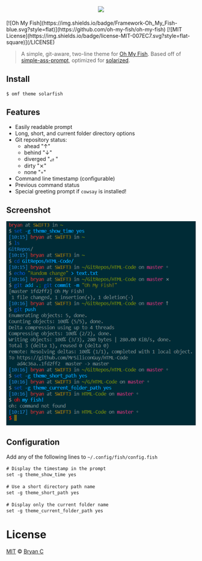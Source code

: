 <div align="center">
  <a href="http://github.com/fish-shell/omf">
  <img width=90px  src="https://cloud.githubusercontent.com/assets/8317250/8510172/f006f0a4-230f-11e5-98b6-5c2e3c87088f.png">
  </a>
</div>
<br>
[![Oh My Fish](https://img.shields.io/badge/Framework-Oh_My_Fish-blue.svg?style=flat)](https://github.com/oh-my-fish/oh-my-fish)
[![MIT License](https://img.shields.io/badge/license-MIT-007EC7.svg?style=flat-square)](/LICENSE)

> A simple, git-aware, two-line theme for [Oh My Fish][omf-link]. Based off of [simple-ass-prompt](https://github.com/lfiolhais/theme-simple-ass-prompt), optimized for [solarized](https://ethanschoonover.com/solarized/).

## Install

```fish
$ omf theme solarfish
```

## Features

- Easily readable prompt
- Long, short, and current folder directory options
- Git repository status:
  - ahead "↑"
  - behind "↓"
  - diverged "⥄ "
  - dirty "⨯"
  - none "◦"
- Command line timestamp (configurable)
- Previous command status
- Special greeting prompt if `cowsay` is installed!

## Screenshot

<p align="center">
<img src="./screenshot.png">
</p>

## Configuration

Add any of the following lines to
`~/.config/fish/config.fish`

```fish
# Display the timestamp in the prompt
set -g theme_show_time yes

# Use a short directory path name
set -g theme_short_path yes

# Display only the current folder name
set -g theme_current_folder_path yes
```

# License

[MIT][mit] © [Bryan C][author]

[mit]: http://opensource.org/licenses/MIT
[author]: http://github.com/MrSiliconGuy
[omf-link]: https://www.github.com/fish-shell/oh-my-fish
[license-badge]: https://img.shields.io/badge/license-MIT-007EC7.svg?style=flat-square
[travis-badge]: http://img.shields.io/travis/oh-my-fish/theme-default.svg?style=flat-square
[travis-link]: https://travis-ci.org/oh-my-fish/theme-default
